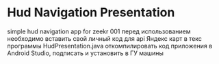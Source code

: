 # Hud Navigation Presentation
 simple hud navigation app for zeekr 001
перед использованием необходимо вставить свой личный код для api Яндекс карт в текс программы HudPresentation.java
откомпилировать код приложения в Android Studio, подписать и установить в ГУ машины
